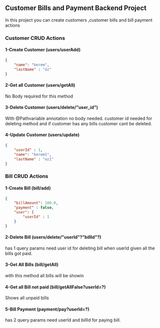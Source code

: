 ## Customer Bills and Payment Backend Project

In this project you can create customers ,customer bills and bill payment actions 

### Customer CRUD Actions

#### 1-Create Customer (users/userAdd)
```json
{
    "name": "kerem",
    "lastName" : "öz"
}
```
#### 2-Get all Customer (users/getAll)

No Body required for this method

#### 3-Delete Customer (users/delete/"user_id")

With @Pathvariable annotation no body needed.
customer id needed for deleting method and if customer has any bills customer cant be deleted. 

#### 4-Update Customer (users/update)
```json
{
    "userId" : 1,
    "name": "kerem1",
    "lastName" : "oz1"
}
```
### Bill CRUD Actions

#### 1-Create Bill (bill/add)
```json
{  
    "billAmount": 100.0,
    "payment" : false,
    "user": {
        "userId" : 1
    }
}
```
#### 2-Delete Bill (users/delete/"userId"?"billId"?)
has 1 query params need user id for deleting bill
when userId given all the bills got paid.

#### 3-Get All Bills (bill/getAll)
with this method all bills will be showin

#### 4-Get all Bill not paid (bill/getAllFalse?userId=?)
Shows all unpaid bills

#### 5-Bill Payment (payment/pay?userId=?)
has 2 query params need userId and billId for paying bill.


